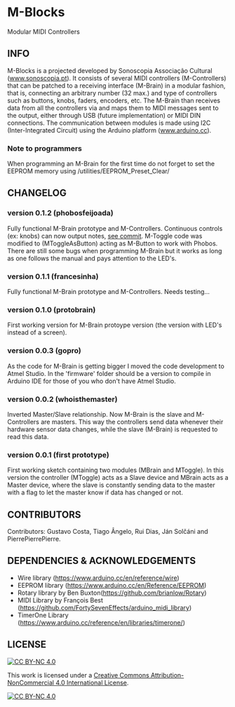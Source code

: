 # M-Blocks
Modular MIDI Controllers

## INFO
M-Blocks is a projected developed by Sonoscopia Associação Cultural (www.sonoscopia.pt). 
It consists of several MIDI controllers (M-Controllers) that can be patched to a receiving interface (M-Brain) in a modular fashion, that is, connecting an arbitrary number (32 max.) and type of controllers such as buttons, knobs, faders, encoders, etc. 
The M-Brain than receives data from all the controllers via and maps them to MIDI messages sent to the output, either through USB (future implementation) or MIDI DIN connections.
The communication between modules is made using I2C (Inter-Integrated Circuit) using the Arduino platform (www.arduino.cc).  

### Note to programmers
When programming an M-Brain for the first time do not forget to set the EEPROM memory using /utilities/EEPROM_Preset_Clear/


## CHANGELOG

### version 0.1.2 (phobosfeijoada)
Fully functional M-Brain prototype and M-Controllers.
Continuous controls (ex: knobs) can now output notes, [see commit](https://github.com/Sonoscopia/M-Blocks/commit/bef133f0ddcc1b52bf48fc73a7da5345fef3f352).
M-Toggle code was modified to (MToggleAsButton) acting as M-Button to work with Phobos.
There are still some bugs when programming M-Brain but it works as long as one follows the manual and pays attention to the LED's.

### version 0.1.1 (francesinha)
Fully functional M-Brain prototype and M-Controllers. Needs testing...

### version 0.1.0 (protobrain)
First working version for M-Brain protoype version (the version with LED's instead of a screen). 

### version 0.0.3 (gopro)
As the code for M-Brain is getting bigger I moved the code development to Atmel Studio. In the 'firmware' folder should be a version to compile in Arduino IDE for those of you who don't have Atmel Studio. 

### version 0.0.2 (whoisthemaster)
Inverted Master/Slave relationship. 
Now M-Brain is the slave and M-Controllers are masters.
This way the controllers send data whenever their hardware sensor data changes, while the slave (M-Brain) is requested to read this data. 

### version 0.0.1 (first prototype)
First working sketch containing two modules (MBrain and MToggle).
In this version the controller (MToggle) acts as a Slave device and MBrain acts as a Master device, where the slave is constantly sending data to the master with a flag to let the master know if data has changed or not. 





## CONTRIBUTORS 
Contributors: Gustavo Costa, Tiago Ângelo, Rui Dias, Ján Solčáni and PierrePierrePierre.

## DEPENDENCIES & ACKNOWLEDGEMENTS
- Wire library (https://www.arduino.cc/en/reference/wire) 
- EEPROM library (https://www.arduino.cc/en/Reference/EEPROM)
- Rotary library by Ben Buxton(https://github.com/brianlow/Rotary)
- MIDI Library by François Best (https://github.com/FortySevenEffects/arduino_midi_library)
- TimerOne Library (https://www.arduino.cc/reference/en/libraries/timerone/)

## LICENSE
[![CC BY-NC 4.0][cc-by-nc-shield]][cc-by-nc]

This work is licensed under a
[Creative Commons Attribution-NonCommercial 4.0 International License][cc-by-nc].

[![CC BY-NC 4.0][cc-by-nc-image]][cc-by-nc]

[cc-by-nc]: https://creativecommons.org/licenses/by-nc/4.0/
[cc-by-nc-image]: https://licensebuttons.net/l/by-nc/4.0/88x31.png
[cc-by-nc-shield]: https://img.shields.io/badge/License-CC%20BY--NC%204.0-lightgrey.svg

